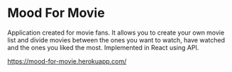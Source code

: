# Mood For Movie
Application created for movie fans. It allows you to create your own movie list and divide movies between the ones you want to watch, have watched and the ones you liked the most. Implemented in React using API.

https://mood-for-movie.herokuapp.com/